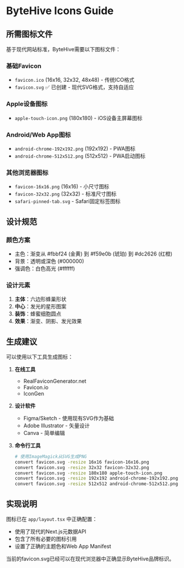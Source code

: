 # ByteHive Icons Guide

## 所需图标文件

基于现代网站标准，ByteHive需要以下图标文件：

### 基础Favicon
- `favicon.ico` (16x16, 32x32, 48x48) - 传统ICO格式
- `favicon.svg` ✅ 已创建 - 现代SVG格式，支持自适应

### Apple设备图标
- `apple-touch-icon.png` (180x180) - iOS设备主屏幕图标

### Android/Web App图标
- `android-chrome-192x192.png` (192x192) - PWA图标
- `android-chrome-512x512.png` (512x512) - PWA启动图标

### 其他浏览器图标
- `favicon-16x16.png` (16x16) - 小尺寸图标
- `favicon-32x32.png` (32x32) - 标准尺寸图标
- `safari-pinned-tab.svg` - Safari固定标签图标

## 设计规范

### 颜色方案
- 主色：渐变从 #fbbf24 (金黄) 到 #f59e0b (琥珀) 到 #dc2626 (红橙)
- 背景：透明或深色 (#000000)
- 强调色：白色高光 (#ffffff)

### 设计元素
1. **主体**：六边形蜂巢形状
2. **中心**：发光的星形图案
3. **装饰**：蜂蜜细胞圆点
4. **效果**：渐变、阴影、发光效果

## 生成建议

可以使用以下工具生成图标：

1. **在线工具**
   - RealFaviconGenerator.net
   - Favicon.io
   - IconGen

2. **设计软件**
   - Figma/Sketch - 使用现有SVG作为基础
   - Adobe Illustrator - 矢量设计
   - Canva - 简单编辑

3. **命令行工具**
   ```bash
   # 使用ImageMagick从SVG生成PNG
   convert favicon.svg -resize 16x16 favicon-16x16.png
   convert favicon.svg -resize 32x32 favicon-32x32.png
   convert favicon.svg -resize 180x180 apple-touch-icon.png
   convert favicon.svg -resize 192x192 android-chrome-192x192.png
   convert favicon.svg -resize 512x512 android-chrome-512x512.png
   ```

## 实现说明

图标已在 `app/layout.tsx` 中正确配置：
- 使用了现代的Next.js元数据API
- 包含了所有必要的图标引用
- 设置了正确的主题色和Web App Manifest

当前的favicon.svg已经可以在现代浏览器中正确显示ByteHive品牌标识。 